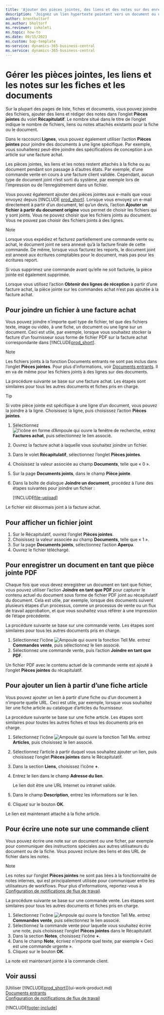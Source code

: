 ```yaml
---
title: 'Ajouter des pièces jointes, des liens et des notes sur des enregistrements'
description: 'Joignez un lien hypertexte pointant vers un document ou un site Web à un enregistrement spécifique, tel qu’une fiche client ou un document.'
author: brentholtorf
ms.author: bholtorf
ms.reviewer: ivkoleti
ms.topic: how-to
ms.date: 09/15/2023
ms.custom: bap-template
ms-service: dynamics-365-business-central
ms.service: dynamics-365-business-central
---
```

# <a name="manage-attachments-links-and-notes-on-cards-and-documents"></a>Gérer les pièces jointes, les liens et les notes sur les fiches et les documents

Sur la plupart des pages de liste, fiches et documents, vous pouvez joindre des fichiers, ajouter des liens et rédiger des notes dans l’onglet **Pièces jointes** du volet **Récapitulatif**. Le nombre situé dans le titre de l’onglet indique le nombre de fichiers, liens ou notes attachés existants pour la fiche ou le document.

Dans le raccourci **Lignes**, vous pouvez également utiliser l’action **Pièces jointes** pour joindre des documents à une ligne spécifique. Par exemple, vous souhaiterez peut-être joindre des spécifications de conception à un article sur une facture achat.

Les pièces jointes, les liens et les notes restent attachés à la fiche ou au document pendant son passage à d’autres états. Par exemple, d’une commande vente en cours à une facture client validée. Cependant, aucun type de document joint n’est sorti du système, par exemple lors de l’impression ou de l’enregistrement dans un fichier.

Vous pouvez également ajouter des pièces jointes aux e-mails que vous envoyez depuis [!INCLUDE [prod_short](includes/prod_short.md)]. Lorsque vous envoyez un e-mail directement à partir d’un document, tel qu’un devis, l’action **Ajouter un fichier à partir du document origine** vous permet de choisir les fichiers qui y sont joints. Vous ne pouvez choisir que les fichiers joints au document. Vous ne pouvez pas choisir des fichiers joints à des lignes.

> [!NOTE]
> Lorsque vous expédiez et facturez partiellement une commande vente ou achat, le document joint ne sera annexé qu’à la facture finale de cette commande. De même, lorsque vous facturez les reports, le document joint est annexé aux écritures comptables pour le document, mais pas pour les écritures report.
>
> Si vous supprimez une commande avant qu’elle ne soit facturée, la pièce jointe est également supprimée.
>
> Lorsque vous utilisez l’action **Obtenir des lignes de réception** à partir d’une facture achat, la pièce jointe sur les commandes achat n’est pas ajoutée à la facture achat.

## <a name="to-attach-a-file-to-a-purchase-invoice"></a>Pour joindre un fichier à une facture achat

Vous pouvez joindre n’importe quel type de fichier, tel que des fichiers texte, image ou vidéo, à une fiche, un document ou une ligne sur un document. Ceci est utile, par exemple, lorsque vous souhaitez stocker la facture d’un fournisseur sous forme de fichier PDF sur la facture achat correspondante dans [!INCLUDE[prod_short](includes/prod_short.md)].

> [!NOTE]
> Les fichiers joints à la fonction Documents entrants ne sont pas inclus dans l’onglet **Pièces jointes**. Pour plus d’informations, voir [Documents entrants](across-income-documents.md). Il en va de même pour les fichiers joints à des lignes sur des documents.

La procédure suivante se base sur une facture achat. Les étapes sont similaires pour tous les autres documents et fiches pris en charge.

> [!TIP]
> Si votre pièce jointe est spécifique à une ligne d’un document, vous pouvez la joindre à la ligne. Choisissez la ligne, puis choisissez l’action **Pièces jointes**.

1. Sélectionnez ![l’icône en forme d’Ampoule qui ouvre la fenêtre de recherche](media/ui-search/search_small.png "Dites-moi ce que vous voulez faire"), entrez **Factures achat**, puis sélectionnez le lien associé.
2. Ouvrez la facture achat à laquelle vous souhaitez joindre un fichier.
3. Dans le volet **Récapitulatif**, sélectionnez l’onglet **Pièces jointes**.
4. Choisissez la valeur associée au champ **Documents**, telle que « 0 ».
5. Sur la page **Documents joints**, dans le champ **Pièce jointe**.
6. Dans la boîte de dialogue **Joindre un document**, procédez à l’une des étapes suivantes pour joindre un fichier :

   [!INCLUDE[file-upload](includes/file-upload.md)]

Le fichier est désormais joint à la facture achat.

## <a name="to-view-an-attached-file"></a>Pour afficher un fichier joint

1. Sur le Récapitulatif, ouvrez l’onglet **Pièces jointes**.
2. Choisissez la valeur associée au champ **Documents**, telle que « 1 ».
3. Sur la page **Documents joints**, sélectionnez l’action **Aperçu**.
4. Ouvrez le fichier téléchargé.

## <a name="to-save-a-document-as-a-pdf-attachment"></a>Pour enregistrer un document en tant que pièce jointe PDF

Chaque fois que vous devez enregistrer un document en tant que fichier, vous pouvez utiliser l’action **Joindre en tant que PDF** pour capturer le contenu actuel du document sous forme de fichier PDF joint au récapitulatif du document. Cela est utile, par exemple, lorsque des documents suivent plusieurs étapes d’un processus, comme un processus de vente ou un flux de travail approbation, et que vous souhaitez vous référer à une impression de l’étape précédente.

La procédure suivante se base sur une commande vente. Les étapes sont similaires pour tous les autres documents pris en charge.

1. Sélectionnez l’icône ![Ampoule qui ouvre la fonction Tell Me.](media/ui-search/search_small.png "Dites-moi ce que vous voulez faire") entrez **Commandes vente**, puis sélectionnez le lien associé.
2. Sélectionnez une commande vente, puis l’action **Joindre en tant que PDF**.

Un fichier PDF avec le contenu actuel de la commande vente est ajouté à l’onglet **Pièces jointes** du récapitulatif.

## <a name="to-add-a-link-from-an-item-card"></a>Pour ajouter un lien à partir d’une fiche article

Vous pouvez ajouter un lien à partir d’une fiche ou d’un document à n’importe quelle URL. Ceci est utile, par exemple, lorsque vous souhaitez lier une fiche article au catalogue d’articles du fournisseur.

La procédure suivante se base sur une fiche article. Les étapes sont similaires pour toutes les autres fiches et tous les documents pris en charge.

1. Sélectionnez l’icône ![Ampoule qui ouvre la fonction Tell Me.](media/ui-search/search_small.png "Dites-moi ce que vous voulez faire") entrez **Articles**, puis choisissez le lien associé.
2. Sélectionnez l’article à partir duquel vous souhaitez ajouter un lien, puis choisissez l’onglet **Pièces jointes** dans le Récapitulatif.
3. Dans la section **Liens**, choisissez l’icône **+**.
4. Entrez le lien dans le champ **Adresse du lien**.

    Le lien doit être une URL Internet ou intranet valide.

5. Dans le champ **Description**, entrez les informations sur le lien.  
6. Cliquez sur le bouton **OK**.

Le lien est maintenant attaché à la fiche article.  

## <a name="to-write-a-note-on-a-sales-order"></a>Pour écrire une note sur une commande client

Vous pouvez écrire une note sur un document ou une ficher, par exemple pour communiquer des instructions spéciales aux autres utilisateurs du document ou de la fiche. Vous pouvez inclure des liens et des URL de fichier dans les notes.

> [!NOTE]
> Les notes sur l’onglet **Pièces jointes** ne sont pas liées à la fonctionnalité de notes internes, qui est principalement utilisée pour communiquer entre les utilisateurs de workflows. Pour plus d’informations, reportez-vous à [Configuration de notifications de flux de travail](across-setting-up-workflow-notifications.md).

La procédure suivante se base sur une commande vente. Les étapes sont similaires pour tous les autres documents et fiches pris en charge.

1. Sélectionnez l’icône ![Ampoule qui ouvre la fonction Tell Me.](media/ui-search/search_small.png "Dites-moi ce que vous voulez faire") entrez **Commandes vente**, puis sélectionnez le lien associé.
2. Sélectionnez la commande vente pour laquelle vous souhaitez écrire une note, puis choisissez l’onglet **Pièces jointes** dans le Récapitulatif.
3. Dans la section **Notes**, choisissez l’icône **+**.
4. Dans le champ **Note**, écrivez n’importe quel texte, par exemple « Ceci est une commande urgente ».
5. Cliquez sur le bouton **OK**.

La note est maintenant jointe à la commande client.

## <a name="see-also"></a>Voir aussi
[Utiliser [!INCLUDE[prod_short](includes/prod_short.md)]](ui-work-product.md)  
[Documents entrants](across-income-documents.md)  
[Configuration de notifications de flux de travail](across-setting-up-workflow-notifications.md)  


[!INCLUDE[footer-include](includes/footer-banner.md)]

